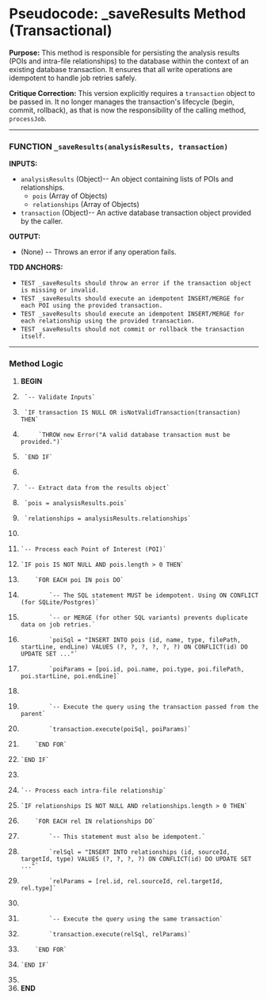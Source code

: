 # Pseudocode: _saveResults Method (Transactional)

**Purpose:** This method is responsible for persisting the analysis results (POIs and intra-file relationships) to the database within the context of an existing database transaction. It ensures that all write operations are idempotent to handle job retries safely.

**Critique Correction:** This version explicitly requires a `transaction` object to be passed in. It no longer manages the transaction's lifecycle (begin, commit, rollback), as that is now the responsibility of the calling method, `processJob`.

---

### FUNCTION `_saveResults(analysisResults, transaction)`

**INPUTS:**
*   `analysisResults` (Object)-- An object containing lists of POIs and relationships.
    *   `pois` (Array of Objects)
    *   `relationships` (Array of Objects)
*   `transaction` (Object)-- An active database transaction object provided by the caller.

**OUTPUT:**
*   (None) -- Throws an error if any operation fails.

**TDD ANCHORS:**
*   `TEST _saveResults should throw an error if the transaction object is missing or invalid.`
*   `TEST _saveResults should execute an idempotent INSERT/MERGE for each POI using the provided transaction.`
*   `TEST _saveResults should execute an idempotent INSERT/MERGE for each relationship using the provided transaction.`
*   `TEST _saveResults should not commit or rollback the transaction itself.`

---

### Method Logic

1.  **BEGIN**
2.      `-- Validate Inputs`
3.      `IF transaction IS NULL OR isNotValidTransaction(transaction) THEN`
4.          `THROW new Error("A valid database transaction must be provided.")`
5.      `END IF`
6.  
7.      `-- Extract data from the results object`
8.      `pois = analysisResults.pois`
9.      `relationships = analysisResults.relationships`
10. 
11.     `-- Process each Point of Interest (POI)`
12.     `IF pois IS NOT NULL AND pois.length > 0 THEN`
13.         `FOR EACH poi IN pois DO`
14.             `-- The SQL statement MUST be idempotent. Using ON CONFLICT (for SQLite/Postgres)`
15.             `-- or MERGE (for other SQL variants) prevents duplicate data on job retries.`
16.             `poiSql = "INSERT INTO pois (id, name, type, filePath, startLine, endLine) VALUES (?, ?, ?, ?, ?, ?) ON CONFLICT(id) DO UPDATE SET ..."`
17.             `poiParams = [poi.id, poi.name, poi.type, poi.filePath, poi.startLine, poi.endLine]`
18. 
19.             `-- Execute the query using the transaction passed from the parent`
20.             `transaction.execute(poiSql, poiParams)`
21.         `END FOR`
22.     `END IF`
23. 
24.     `-- Process each intra-file relationship`
25.     `IF relationships IS NOT NULL AND relationships.length > 0 THEN`
26.         `FOR EACH rel IN relationships DO`
27.             `-- This statement must also be idempotent.`
28.             `relSql = "INSERT INTO relationships (id, sourceId, targetId, type) VALUES (?, ?, ?, ?) ON CONFLICT(id) DO UPDATE SET ..."`
29.             `relParams = [rel.id, rel.sourceId, rel.targetId, rel.type]`
30. 
31.             `-- Execute the query using the same transaction`
32.             `transaction.execute(relSql, relParams)`
33.         `END FOR`
34.     `END IF`
35. 
36. **END**